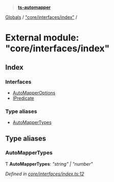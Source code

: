 > **[ts-automapper](../README.md)**

[Globals](../globals.md) / ["core/interfaces/index"](_core_interfaces_index_.md) /

# External module: "core/interfaces/index"

## Index

### Interfaces

* [AutoMapperOptions](../interfaces/_core_interfaces_index_.automapperoptions.md)
* [IPredicate](../interfaces/_core_interfaces_index_.ipredicate.md)

### Type aliases

* [AutoMapperTypes](_core_interfaces_index_.md#automappertypes)

## Type aliases

###  AutoMapperTypes

Ƭ **AutoMapperTypes**: *"string" | "number"*

*Defined in [core/interfaces/index.ts:12](https://github.com/MADEiN83/ts-automapper/blob/d5cc5b5/src/core/interfaces/index.ts#L12)*